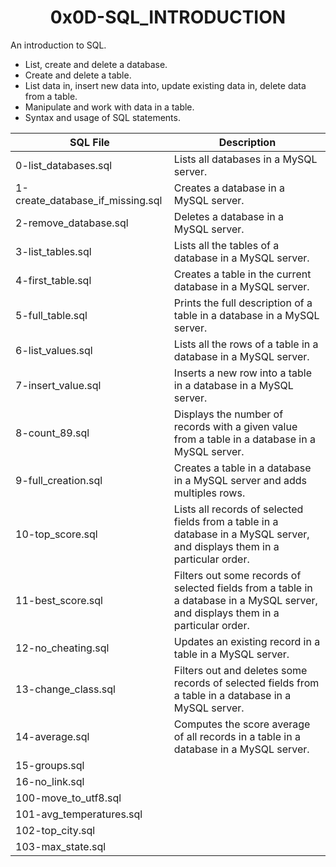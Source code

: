 <h1 align="center"><b>0x0D-SQL_INTRODUCTION</b></h1>

An introduction to SQL. 

<ul>
<li>List, create and delete a database.</li>
<li>Create and delete a table.</li>
<li>List data in, insert new data into, update existing data in, delete data from a table.</li>
<li>Manipulate and work with data in a table.</li>
<li>Syntax and usage of SQL statements.</li> 
</ul>

|SQL File | Description |
|---|---|
|0-list_databases.sql|Lists all databases in a MySQL server.|
|1-create_database_if_missing.sql|Creates a database in a MySQL server.|
|2-remove_database.sql|Deletes a database in a MySQL server.|
|3-list_tables.sql|Lists all the tables of a database in a MySQL server.|
|4-first_table.sql|Creates a table in the current database in a MySQL server.|
|5-full_table.sql|Prints the full description of a table in a database in a MySQL server.|
|6-list_values.sql|Lists all the rows of a table in a database in a MySQL server.|
|7-insert_value.sql|Inserts a new row into a table in a database in a MySQL server.|
|8-count_89.sql|Displays the number of records with a given value from a table in a database in a MySQL server.|
|9-full_creation.sql|Creates a table in a database in a MySQL server and adds multiples rows.|
|10-top_score.sql|Lists all records of selected fields from a table in a database in a MySQL server, and displays them in a particular order.|
|11-best_score.sql|Filters out some records of selected fields from a table in a database in a MySQL server, and displays them in a particular order.|
|12-no_cheating.sql|Updates an existing record in a table in a MySQL server.|
|13-change_class.sql|Filters out and deletes some records of selected fields from a table in a database in a MySQL server.|
|14-average.sql|Computes the score average of all records in a table in a database in a MySQL server.|
|15-groups.sql||
|16-no_link.sql||
|100-move_to_utf8.sql||
|101-avg_temperatures.sql||
|102-top_city.sql||
|103-max_state.sql||

